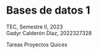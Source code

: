 # Bases de datos 1

TEC, Semestre II, 2023  
Gadyr Calderón Díaz, 2022327328    

Tareas
Proyectos
Quices

